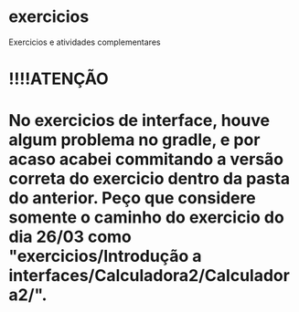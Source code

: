 # exercicios
Exercicios e atividades complementares
<h1>!!!!ATENÇÃO </h1>

<h1>
  No exercicios de interface, houve algum problema no gradle, e por acaso acabei commitando a versão correta do exercicio dentro da pasta do anterior.
  Peço que considere somente o caminho do exercicio do dia 26/03 como "exercicios/Introdução a interfaces/Calculadora2/Calculadora2/".
  
</h1>
